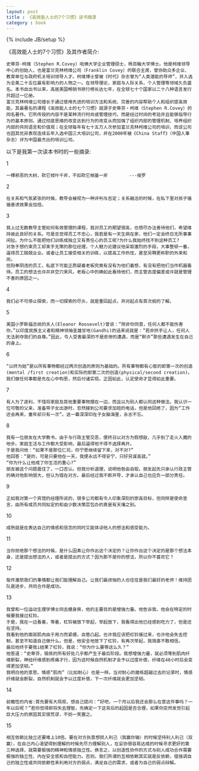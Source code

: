 ```yaml
---
layout: post
title : 《高效能人士的7个习惯》读书摘录
category : book
---
```

{% include JB/setup %}

《高效能人士的7个习惯》及其作者简介:

	史蒂芬·柯维（Stephen R.Covey）哈佛大学企业管理硕士，杨百翰大学博士。他是柯维领导中心的创始人，也是富兰克林柯维公司（Franklin Covey）的联合主席，曾协助众多企业、教育单位与政府机关培训领导人才。柯维博士曾被《时代》杂志誉为“人类潜能的导师”，并入选为全美二十五位最有影响力的人物之一。在领导理论，家庭与人际关系，个人管理等领域久负盛名。本书自出书以来，高居美国畅销书排行榜长达七年，在全球七十个国家以二十八种语言发行共超过一亿册。
	富兰克林柯维公司擅长于通过使用先进的培训方法和系统、完善的内容帮助个人和组织提高效能，其最著名的课程《高效能人士的七个习惯》就源于史蒂芬・柯维（Stephen R.Covey）的同名著作。它所传授的内容不是某种流行时尚或管理技巧，而是经过时间的考验并且能够指导行为的基本原则。通过彻底思维的改变达到行为的改变从而加强了组织内部的管理机制、培养组织内部的共同语言和价值观；在全球每年有七十五万人次参加富兰克林柯维公司的培训，而该公司也因其优异表现连续五年入选中国三大培训公司，并在2000年被《China Staff》（中国人事杂志）评为中国最杰出的培训公司。

以下是我第一次读本书时的一些摘录:

1 

	一棵邪恶的大树，砍它枝叶千斧，不如砍它根基一斧        ---梭罗
 
2 

	在关系和气氛紧张的时候，教导会被视为一种评判与否定；关系融洽的时候，在私下里对孩子循循善诱效果会加倍。
 
3 

	我上过无数教导主管如何有效管理的课程，我对员工的期望很高，也想尽办法善待他们，希望维持彼此良好的关系。可是总觉得员工不忠心，我若是有一天生病在家，他们一定会终日无所事事闲扯。为什么不能把他们训练成独立又有责任心的员工呢?为什么我始终找不到这种员工?  
	对急于想约束员工却束手无策的那位经理，个人魅力论建议他采取激烈的手段，大事整顿一番，逼得员工兢兢业业。或者让员工接受相关的训练，以提高工作热忱，甚至另聘更称职的外来和尚。  
	但阳奉阴违的员工，私底下可能正质疑着老板究竟有没有为他们着想，有没有把他们当作机器看待。员工的想法也许并非空穴来风，老板心中的确如此看待他们，而主管态度偏差或许就是管理不善的原因之一。
 
4 

	我们必不可停止探索，而一切探索的尽头，就是重回起点，并对起点有首次般的了解。

5 
	
	美国小罗斯福总统的夫人(Eleanor Roosevelt)曾说：“除非你同意，任何人都不能伤害你。”以印度民族主义者和精神领袖圣雄甘地(Gandhi)的话来说就是：“若非拱手让人，任何人无法剥夺我们的自尊。”因此，令人受害最深的不是悲惨的遭遇，而是“默许”那些遭遇发生在自己的身上。
 
6 

	“以终为始”是以所有事物都经过两次创造的原则为基础的。所有事物都有心智的即第一次的创造(mental /first creation)和实际的即第二次的创造(physical/second creation)。我们做任何事都是先在心中构思，然后付诸实现。正因如此，认定使命才显得如此重要。
 
7 

	有人为了逐利，不惜将家庭及其他重要事物摆在一边，而且以为别人都认同这种做法。我认识一位可敬的父亲，准备带子女出游时，忽然接到公司要求加班的电话，但是他回绝了，因为“工作还会再来，童年却只有一次”。这一幕深深印在子女脑海里，永志不忘。

8 

	我有一位朋友在大学教书，由于与行政主管交恶，便终日以对方为假想敌，几乎到了走火入魔的地步。家庭生活与工作都大受影响，最后逼得他不得不选择离开。  
	于是我问他：“如果不是那位仁兄，你宁愿继续留下来，对不对?”  
	他回答：“是的，可是只要他在一天，我便永远不得安宁，只好另谋高就。”  
	“你为什么让他成了你生活的重心?”  
	朋友被这个问题震住了，一口否认。但我分析道理，说明他咎由自取。朋友起先只承认行政主管的确对他影响很大，但认为错在对方。最后经过我不断开导，才承认自己也应负一部分责任。
 
9 

	正如我对第一个宾馆的经理所说的，很多公司都有令人印象深刻的崇高目标，但同样是使命宣言，由所有成员共同拟定的和由少数决策层包办的真是有天壤之别。
 
10 

	成熟就是在表达自己的情感和信念的同时又能体谅他人的想法和感受能力。
 
11 
	
	当你拒绝那个想法的时候，是什么因素让你作出这个决定的？让你作出这个决定的是那个想法本身，还是提出想法的人，或者是提出的方式？因为那不是你的想法，所以你不喜欢它？
 
12 

	每件激怒我们的事情都让我们能理解自己。让我们最烦恼的人也往往是我们最好的老师！维持团队是进步，共同合作是成功。
 
13 

	我曾和一位运动生理学博士同去健身房，他的主要目的是增强力量。他告诉我，他会在特定的时候要我接过杠铃。  
	于是，我在一边看着，等着，杠铃被放下举起，举起放下，我看得出他已经感到吃力了，但是还在坚持。  
	我看到他的面部肌肉由于用力而紧绷，血管凸起。也许我应该把杠铃接过来，也许他会失去控制，甚至不知道自己做什么。但是，他安全地放下了杠铃，有再次举起，我简直不敢相信。  
	最后他终于要我i结果了杠铃，我说：“你为什么要等这么久？”  
	他答道：“史蒂芬，锻炼的所有好处几乎都产生于最后阶段。我想增强力量，就必须等到肌肉纤维断裂，神经纤维感到疼痛才行，因为这时候自然机制才会予以过度补偿，纤维在48小时后会变得更加坚韧。”  
	我明白他的意思。情感“肌肉”（比如耐心）也是一样。当对耐心的磨练超越过去的记录时，情感纤维就会断裂，自然机制就会予以过度补偿，下一次纤维就会更加坚韧。
 
14 

	前瞻性的内省:首先要有大局观，想自己提问：“好吧，一个月以后我还会那么在意这件事吗？一年以后呢？”若你觉得即将失去理智，先确定一下这背后的起因是否合理，如果你突然发觉引起巨大压力的原因其实很荒谬，不妨一笑置之。

15 

	相互依赖比独立还要难上10倍。要在对方执意想损人利己（我赢你输）的时候坚持利人利己（双赢），在自己内心渴望得到理解的时候先尽力理解别人，在妥协很容易达成的时候寻求更好的第三种选择，就需要极强的精神和情感独立性。换言之，以创造性协作的方式与别人成功合作需要极强的独立性、内在安全感和自控能力。否则，我们所谓的互相依赖其实就是反依赖，借强调自己的独立性或共同依赖性来利用对方的弱点，满足自己的需求，或者为自己的弱点辩解。
 
